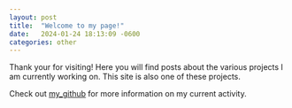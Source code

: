 ```yaml
---
layout: post
title:  "Welcome to my page!"
date:   2024-01-24 18:13:09 -0600
categories: other
---
```

Thank your for visiting! Here you will find posts about the various projects I am currently working on. This site is also one of these projects.

Check out [my_github] for more information on my current activity.

[my_github]: https://github.com/andjnewb

